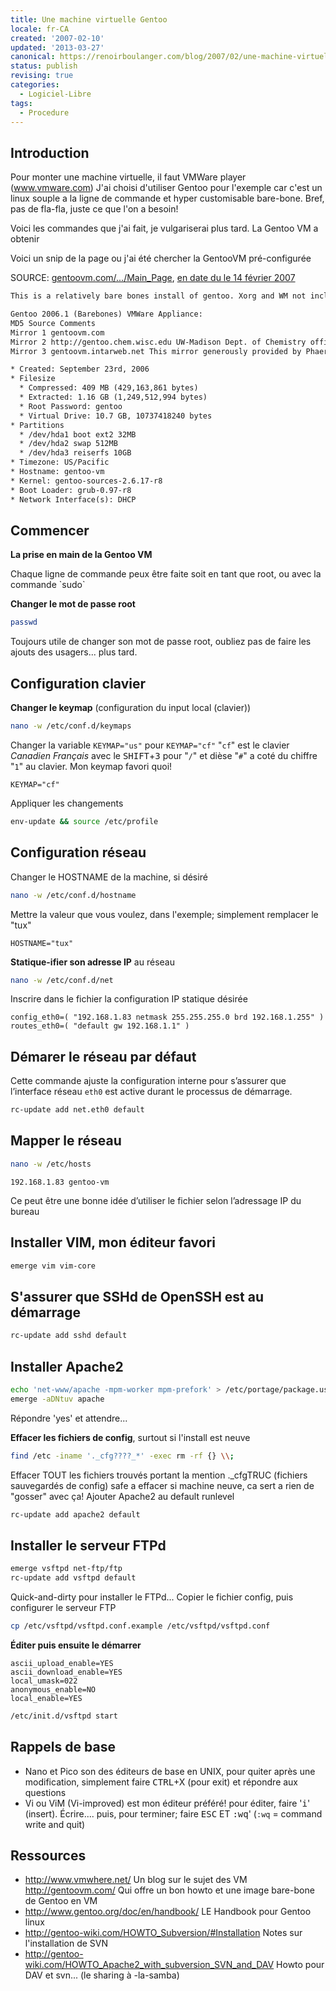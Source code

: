 ```yaml
---
title: Une machine virtuelle Gentoo
locale: fr-CA
created: '2007-02-10'
updated: '2013-03-27'
canonical: https://renoirboulanger.com/blog/2007/02/une-machine-virtuelle-gentoo/
status: publish
revising: true
categories:
  - Logiciel-Libre
tags:
  - Procedure
---
```


## Introduction

Pour monter une machine virtuelle, il faut VMWare player (www.vmware.com) J'ai
choisi d'utiliser Gentoo pour l'exemple car c'est un linux souple a la ligne de
commande et hyper customisable bare-bone. Bref, pas de fla-fla, juste ce que
l'on a besoin!

Voici les commandes que j'ai fait, je vulgariserai plus tard. La Gentoo VM a
obtenir

Voici un snip de la page ou j'ai été chercher la GentooVM pré-configurée

SOURCE: [gentoovm.com/.../Main_Page][main_page], [en date du le 14 février
2007][main_page_internetarchive]

[main_page]: http://gentoovm.com/wiki/index.php/Main_Page
[main_page_internetarchive]:
  https://web.archive.org/web/20070212083334/http://gentoovm.com/wiki/index.php/Main_Page
  'Internet Archive version of gentoovm.com Wiki du 14 février 2007'

```txt
This is a relatively bare bones install of gentoo. Xorg and WM not included. So you still have to build all the stuff.

Gentoo 2006.1 (Barebones) VMWare Appliance:
MD5 Source Comments
Mirror 1 gentoovm.com
Mirror 2 http://gentoo.chem.wisc.edu UW-Madison Dept. of Chemistry official Gentoo source mirror
Mirror 3 gentoovm.intarweb.net This mirror generously provided by Phaerus

* Created: September 23rd, 2006
* Filesize
  * Compressed: 409 MB (429,163,861 bytes)
  * Extracted: 1.16 GB (1,249,512,994 bytes)
  * Root Password: gentoo
  * Virtual Drive: 10.7 GB, 10737418240 bytes
* Partitions
  * /dev/hda1 boot ext2 32MB
  * /dev/hda2 swap 512MB
  * /dev/hda3 reiserfs 10GB
* Timezone: US/Pacific
* Hostname: gentoo-vm
* Kernel: gentoo-sources-2.6.17-r8
* Boot Loader: grub-0.97-r8
* Network Interface(s): DHCP
```

## Commencer

**La prise en main de la Gentoo VM**

<app-alert-box title="Dans le terminal">
Chaque ligne de commande peux être faite soit en tant que root, ou avec la commande `sudo`
</app-alert-box>

**Changer le mot de passe root**

```bash
passwd
```

Toujours utile de changer son mot de passe root, oubliez pas de faire les ajouts
des usagers... plus tard.

## Configuration clavier

**Changer le keymap** (configuration du input local (clavier))

```bash
nano -w /etc/conf.d/keymaps
```

Changer la variable `KEYMAP="us"` pour `KEYMAP="cf"` "`cf`" est le clavier
_Canadien Français_ avec le <kbd>SHIFT</kbd>+<kbd>3</kbd> pour "`/`" et dièse
"`#`" a coté du chiffre "`1`" au clavier. Mon keymap favori quoi!

```ini{}[/etc/conf.d/keymaps]
KEYMAP="cf"
```

Appliquer les changements

```bash
env-update && source /etc/profile
```

## Configuration réseau

Changer le HOSTNAME de la machine, si désiré

```bash
nano -w /etc/conf.d/hostname
```

Mettre la valeur que vous voulez, dans l'exemple; simplement remplacer le "tux"

```bash{}[/etc/conf.d/hostname]
HOSTNAME="tux"
```

**Statique-ifier son adresse IP** au réseau

```bash
nano -w /etc/conf.d/net
```

Inscrire dans le fichier la configuration IP statique désirée

```bash{}[/etc/conf.d/net]
config_eth0=( "192.168.1.83 netmask 255.255.255.0 brd 192.168.1.255" )
routes_eth0=( "default gw 192.168.1.1" )
```

## Démarer le réseau par défaut

Cette commande ajuste la configuration interne pour s’assurer que l’interface
réseau `eth0` est active durant le processus de démarrage.

```bash
rc-update add net.eth0 default
```

## Mapper le réseau

```bash
nano -w /etc/hosts
```

```txt{}[/etc/hosts]
192.168.1.83 gentoo-vm
```

Ce peut être une bonne idée d’utiliser le fichier selon l’adressage IP du bureau

## Installer VIM, mon éditeur favori

```bash
emerge vim vim-core
```

## S'assurer que SSHd de OpenSSH est au démarrage

```bash
rc-update add sshd default
```

## Installer Apache2

```bash
echo 'net-www/apache -mpm-worker mpm-prefork' > /etc/portage/package.use
emerge -aDNtuv apache
```

Répondre '<span lang="en">yes</span>' et attendre...

**Effacer les fichiers de config**, surtout si l'install est neuve

```bash
find /etc -iname '._cfg????_*' -exec rm -rf {} \\;
```

Effacer TOUT les fichiers trouvés portant la mention .\_cfgTRUC (fichiers
sauvegardés de config) safe a effacer si machine neuve, ca sert a rien de
"gosser" avec ça! Ajouter Apache2 au default runlevel

```bash
rc-update add apache2 default
```

## Installer le serveur FTPd

```bash
emerge vsftpd net-ftp/ftp
rc-update add vsftpd default
```

Quick-and-dirty pour installer le FTPd... Copier le fichier config, puis
configurer le serveur FTP

```bash
cp /etc/vsftpd/vsftpd.conf.example /etc/vsftpd/vsftpd.conf
```

**Éditer puis ensuite le démarrer**

```ini{}[/etc/vsftpd/vsftpd.conf]
ascii_upload_enable=YES
ascii_download_enable=YES
local_umask=022
anonymous_enable=NO
local_enable=YES
```

```bash
/etc/init.d/vsftpd start
```

## Rappels de base

- Nano et Pico son des éditeurs de base en UNIX, pour quiter après une
  modification, simplement faire <kbd>CTRL</kbd>+X (pour exit) et répondre aux
  questions
- Vi ou ViM (Vi-improved) est mon éditeur préféré! pour éditer, faire
  '<kbd style="text-transform:lowercase;">i</kbd>' (insert). Écrire.... puis,
  pour terminer; faire <kbd>ESC</kbd> ET
  <kbd>:</kbd><kbd style="text-transform:lowercase;">w</kbd><kbd style="text-transform:lowercase;">q</kbd>'
  (`:wq` = <span lang="en">command write and quit</span>)

## Ressources

- http://www.vmwhere.net/ Un blog sur le sujet des VM http://gentoovm.com/
  Qui offre un bon howto et une image bare-bone de Gentoo en VM
- http://www.gentoo.org/doc/en/handbook/ LE Handbook pour Gentoo linux
- http://gentoo-wiki.com/HOWTO_Subversion/#Installation Notes sur
  l'installation de SVN
- http://gentoo-wiki.com/HOWTO_Apache2_with_subversion_SVN_and_DAV Howto
  pour DAV et svn... (le sharing à -la-samba)
